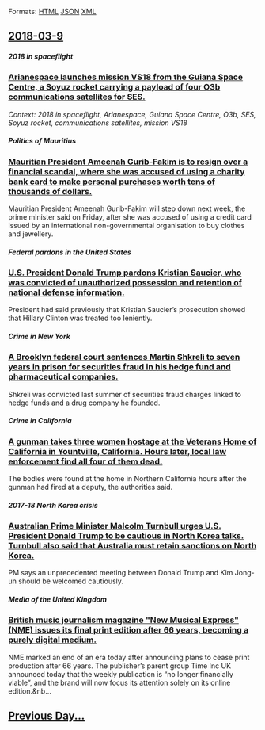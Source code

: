
Formats: [HTML](2018/03/9/index.html)  [JSON](2018/03/9/index.json)  [XML](2018/03/9/index.xml)  

## [2018-03-9](/news/2018/03/9/index.md)

##### 2018 in spaceflight
### [Arianespace launches mission VS18 from the Guiana Space Centre, a Soyuz rocket carrying a payload of four O3b communications satellites for SES. ](/news/2018/03/9/arianespace-launches-mission-vs18-from-the-guiana-space-centre-a-soyuz-rocket-carrying-a-payload-of-four-o3b-communications-satellites-for.md)
_Context: 2018 in spaceflight, Arianespace, Guiana Space Centre, O3b, SES, Soyuz rocket, communications satellites, mission VS18_

##### Politics of Mauritius
### [Mauritian President Ameenah Gurib-Fakim is to resign over a financial scandal, where she was accused of using a charity bank card to make personal purchases worth tens of thousands of dollars. ](/news/2018/03/9/mauritian-president-ameenah-gurib-fakim-is-to-resign-over-a-financial-scandal-where-she-was-accused-of-using-a-charity-bank-card-to-make-pe.md)
Mauritian President Ameenah Gurib-Fakim will step down next week, the prime minister said on Friday, after she was accused of using a credit card issued by an international non-governmental organisation to buy clothes and jewellery.

##### Federal pardons in the United States
### [U.S. President Donald Trump pardons Kristian Saucier, who was convicted of unauthorized possession and retention of national defense information. ](/news/2018/03/9/u-s-president-donald-trump-pardons-kristian-saucier-who-was-convicted-of-unauthorized-possession-and-retention-of-national-defense-informa.md)
President had said previously that Kristian Saucier&rsquo;s prosecution showed that Hillary Clinton was treated too leniently.

##### Crime in New York
### [A Brooklyn federal court sentences Martin Shkreli to seven years in prison for securities fraud in his hedge fund and pharmaceutical companies. ](/news/2018/03/9/a-brooklyn-federal-court-sentences-martin-shkreli-to-seven-years-in-prison-for-securities-fraud-in-his-hedge-fund-and-pharmaceutical-compani.md)
Shkreli was convicted last summer of securities fraud charges linked to hedge funds and a drug company he founded.

##### Crime in California
### [A gunman takes three women hostage at the Veterans Home of California in Yountville, California. Hours later, local law enforcement find all four of them dead. ](/news/2018/03/9/a-gunman-takes-three-women-hostage-at-the-veterans-home-of-california-in-yountville-california-hours-later-local-law-enforcement-find-all.md)
The bodies were found at the home in Northern California hours after the gunman had fired at a deputy, the authorities said.

##### 2017-18 North Korea crisis
### [Australian Prime Minister Malcolm Turnbull urges U.S. President Donald Trump to be cautious in North Korea talks. Turnbull also said that Australia must retain sanctions on North Korea. ](/news/2018/03/9/australian-prime-minister-malcolm-turnbull-urges-u-s-president-donald-trump-to-be-cautious-in-north-korea-talks-turnbull-also-said-that-au.md)
PM says an unprecedented meeting between Donald Trump and Kim Jong-un should be welcomed cautiously.

##### Media of the United Kingdom
### [British music journalism magazine "New Musical Express" (NME) issues its final print edition after 66 years, becoming a purely digital medium. ](/news/2018/03/9/british-music-journalism-magazine-new-musical-express-nme-issues-its-final-print-edition-after-66-years-becoming-a-purely-digital-mediu.md)
NME marked an end of an era today after announcing plans to cease print production after 66 years. The publisher’s parent group Time Inc UK announced today that the weekly publication is “no longer financially viable”, and the brand will now focus its attention solely on its online edition.&nb...

## [Previous Day...](/news/2018/03/8/index.md)

